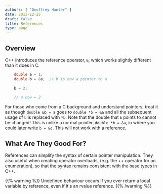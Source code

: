 ```yaml
---
authors: [ "Geoffrey Hunter" ]
date: 2013-12-25
draft: false
title: References
type: page
---
```


## Overview

C++ introduces the reference operator, `&`, which works slightly different than it does in C.
    
```c++
    double a = 1;
    double b = &a;  // b is now a pointer to a
    
    b = 2;
    
    // a now = 2
```

For those who come from a C background and understand pointers, treat it as though `double &b = a` goes to `double *b = &a` and all the subsequent usage of `b` is replaced with `*b`. Note that the double that `b` points to cannot be changed! This is unlike a normal pointer, `double *b = &a`, in where you could later write `b = &c`. This will not work with a reference.

## What Are They Good For?

References can simplify the syntax of certain pointer manipulation. They also useful when creating operator overloads, (e.g. the ++ operator for an enumeration), so that the syntax remains consistent with the base types in C++.

{{% warning %}}
Undefined behaviour occurs if you ever return a local variable by reference, even if it's an rvalue reference.
{{% /warning %}}
